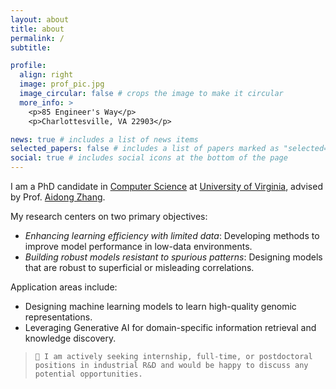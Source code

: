 ```yaml
---
layout: about
title: about
permalink: /
subtitle:

profile:
  align: right
  image: prof_pic.jpg
  image_circular: false # crops the image to make it circular
  more_info: >
    <p>85 Engineer's Way</p>
    <p>Charlottesville, VA 22903</p>

news: true # includes a list of news items
selected_papers: false # includes a list of papers marked as "selected={true}"
social: true # includes social icons at the bottom of the page
---
```


I am a PhD candidate in [Computer Science](https://engineering.virginia.edu/departments/computer-science)  at [University of Virginia](https://www.virginia.edu/),
advised by Prof. [Aidong Zhang](https://engineering.virginia.edu/faculty/aidong-zhang).

My research centers on two primary objectives:

  - _Enhancing learning efficiency with limited data_: Developing methods to improve model performance in low-data environments.
  - _Building robust models resistant to spurious patterns_: Designing models that are robust to superficial or misleading correlations.

Application areas include:
  - Designing machine learning models to learn high-quality genomic representations.
  - Leveraging Generative AI for domain-specific information retrieval and knowledge discovery.

 > `📣 I am actively seeking internship, full-time, or postdoctoral positions in industrial R&D and would be happy to discuss any potential opportunities.`
